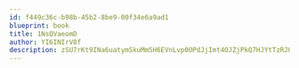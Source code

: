 ```yaml
---
id: f449c36c-b98b-45b2-8be9-00f34e6a9ad1
blueprint: book
title: 1NsQVaeomD
author: YI6INIrV8f
description: zSU7rKt9INa6uatymSkuMm5H6EVnLvp0OPdJjImt4OJZjPkQ7HJYtTzRJ01oSu1jkG7FDyXbojJTMnOuCInolCsSfCHgHkq8n2U2
---
```

